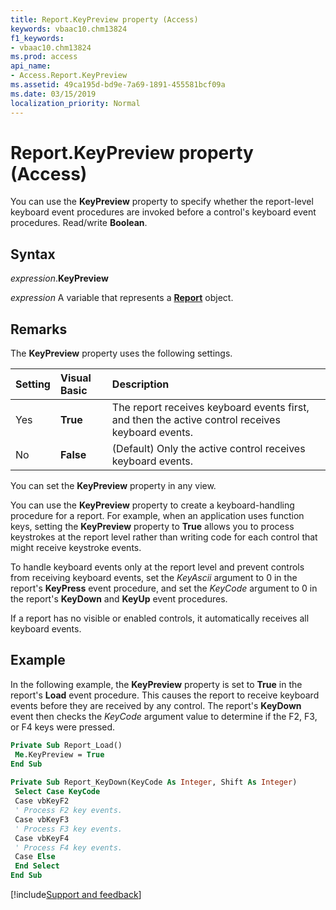 ```yaml
---
title: Report.KeyPreview property (Access)
keywords: vbaac10.chm13824
f1_keywords:
- vbaac10.chm13824
ms.prod: access
api_name:
- Access.Report.KeyPreview
ms.assetid: 49ca195d-bd9e-7a69-1891-455581bcf09a
ms.date: 03/15/2019
localization_priority: Normal
---
```



# Report.KeyPreview property (Access)

You can use the **KeyPreview** property to specify whether the report-level keyboard event procedures are invoked before a control's keyboard event procedures. Read/write **Boolean**.


## Syntax

_expression_.**KeyPreview**

_expression_ A variable that represents a **[Report](Access.Report.md)** object.


## Remarks

The **KeyPreview** property uses the following settings.

|Setting|Visual Basic|Description|
|:-----|:-----|:-----|
|Yes|**True**|The report receives keyboard events first, and then the active control receives keyboard events. |
|No|**False**| (Default) Only the active control receives keyboard events.|

You can set the **KeyPreview** property in any view.

You can use the **KeyPreview** property to create a keyboard-handling procedure for a report. For example, when an application uses function keys, setting the **KeyPreview** property to **True** allows you to process keystrokes at the report level rather than writing code for each control that might receive keystroke events.

To handle keyboard events only at the report level and prevent controls from receiving keyboard events, set the  _KeyAscii_ argument to 0 in the report's **KeyPress** event procedure, and set the _KeyCode_ argument to 0 in the report's **KeyDown** and **KeyUp** event procedures.

If a report has no visible or enabled controls, it automatically receives all keyboard events.


## Example

In the following example, the **KeyPreview** property is set to **True** in the report's **Load** event procedure. This causes the report to receive keyboard events before they are received by any control. The report's **KeyDown** event then checks the _KeyCode_ argument value to determine if the F2, F3, or F4 keys were pressed.

```vb
Private Sub Report_Load() 
 Me.KeyPreview = True 
End Sub 
 
Private Sub Report_KeyDown(KeyCode As Integer, Shift As Integer) 
 Select Case KeyCode 
 Case vbKeyF2 
 ' Process F2 key events. 
 Case vbKeyF3 
 ' Process F3 key events. 
 Case vbKeyF4 
 ' Process F4 key events. 
 Case Else 
 End Select 
End Sub
```




[!include[Support and feedback](~/includes/feedback-boilerplate.md)]
